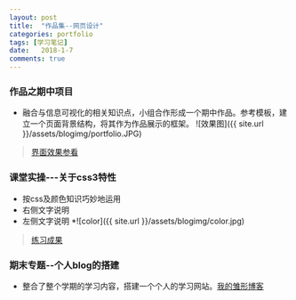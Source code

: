 ```yaml
---
layout: post
title:  "作品集--网页设计"
categories: portfolio  
tags: [学习笔记]
date:   2018-1-7 
comments: true
---
```

### 作品之期中项目
* 融合与信息可视化的相关知识点，小组合作形成一个期中作品。参考模板，建立一个页面背景结构，将其作为作品展示的框架。
![效果图]({{ site.url }}/assets/blogimg/portfolio.JPG)

> [界面效果参看](https://sunsipan.github.io/middle-term/Tableau.html)


### 课堂实操---关于css3特性
* 按css及颜色知识巧妙地运用
* 右侧文字说明
* 左侧文字说明
*![color]({{ site.url }}/assets/blogimg/color.jpg)
> [练习成果]((https://sunsipan.github.io/css3/index.html)
)

### 期末专题--个人blog的搭建
* 整合了整个学期的学习内容，搭建一个个人的学习网站。[我的雏形博客](https://sunsipan.github.io)
